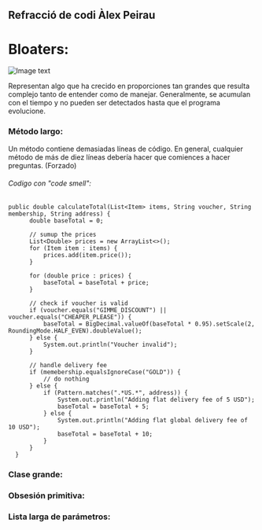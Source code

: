 ## Refracció de codi Àlex Peirau

# Bloaters: 
![Image text](https://github.com/apeirau/Refaccio-de-codi/blob/gh-pages/bloaters.png)

Representan algo que ha crecido en proporciones tan grandes que resulta complejo tanto de entender como de manejar. Generalmente, se acumulan con el tiempo y no pueden ser detectados hasta que el programa evolucione.

### Método largo: 
Un método contiene demasiadas líneas de código. En general, cualquier método de más de diez líneas debería hacer que comiences a hacer preguntas. (Forzado)
###### Codigo con "code smell":
```
public double calculateTotal(List<Item> items, String voucher, String membership, String address) {
      double baseTotal = 0;

      // sumup the prices
      List<Double> prices = new ArrayList<>();
      for (Item item : items) {
          prices.add(item.price());
      }

      for (double price : prices) {
          baseTotal = baseTotal + price;
      }

      // check if voucher is valid
      if (voucher.equals("GIMME_DISCOUNT") || voucher.equals("CHEAPER_PLEASE")) {
          baseTotal = BigDecimal.valueOf(baseTotal * 0.95).setScale(2, RoundingMode.HALF_EVEN).doubleValue();
      } else {
          System.out.println("Voucher invalid");
      }

      // handle delivery fee
      if (memebership.equalsIgnoreCase("GOLD")) {
          // do nothing
      } else {
          if (Pattern.matches(".*US.*", address)) {
              System.out.println("Adding flat delivery fee of 5 USD");
              baseTotal = baseTotal + 5;
          } else {
              System.out.println("Adding flat global delivery fee of 10 USD");
              baseTotal = baseTotal + 10;                
          }
      }
  }
```
### Clase grande: 
### Obsesión primitiva: 
### Lista larga de parámetros: 



